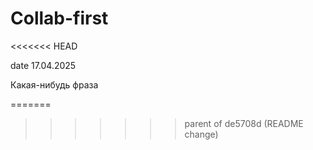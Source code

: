 #  Collab-first

<<<<<<< HEAD

date 17.04.2025

Какая-нибудь фраза

=======
>>>>>>> parent of de5708d (README change)
